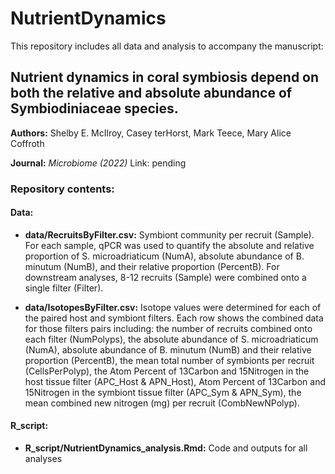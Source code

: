# NutrientDynamics

This repository includes all data and analysis to accompany the manuscript:

## Nutrient dynamics in coral symbiosis depend on both the relative and absolute abundance of Symbiodiniaceae species.

**Authors:** Shelby E. McIlroy, Casey terHorst, Mark Teece, Mary Alice Coffroth

**Journal:** *Microbiome (2022)*
Link: pending

### Repository contents:

#### Data:

* **data/RecruitsByFilter.csv:** Symbiont community per recruit (Sample). For each sample, qPCR was used to quantify the absolute and relative proportion of S. microadriaticum (NumA), absolute abundance of B. minutum (NumB), and their relative proportion (PercentB). For downstream analyses, 8-12 recruits (Sample) were combined onto a single filter (Filter).

* **data/IsotopesByFilter.csv:** Isotope values were determined for each  of the paired host and symbiont filters. Each row shows the combined data for those filters pairs including: the number of recruits combined onto each filter (NumPolyps), the absolute abundance of S. microadriaticum (NumA), absolute abundance of B. minutum (NumB) and their relative proportion (PercentB), the mean total number of symbionts per recruit (CellsPerPolyp), the Atom Percent of 13Carbon and 15Nitrogen in the host tissue filter (APC_Host & APN_Host), Atom Percent of 13Carbon and 15Nitrogen in the symbiont tissue filter (APC_Sym & APN_Sym), the mean combined new nitrogen (mg) per recruit (CombNewNPolyp).


#### R_script:

* **R_script/NutrientDynamics_analysis.Rmd:** Code and outputs for all analyses
